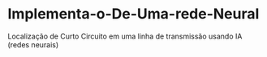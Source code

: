 # Implementa-o-De-Uma-rede-Neural
Localização de Curto Circuito em uma linha de transmissão usando IA (redes neurais)
